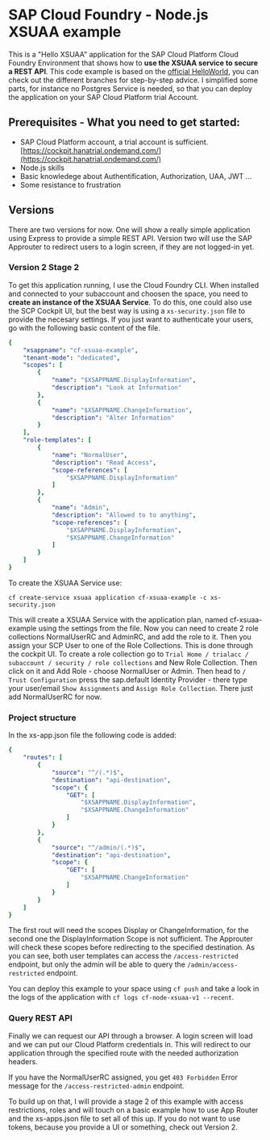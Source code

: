 
# SAP Cloud Foundry - Node.js XSUAA example

This is a "Hello XSUAA" application for the SAP Cloud Platform Cloud Foundry Environment that shows how to __use the XSUAA service to secure a REST API__. This code example is based on the [official HelloWorld](https://github.com/SAP/cloud-cf-helloworld-nodejs), you can check out the different branches for step-by-step advice. I simplified some parts, for instance no Postgres Service is needed, so that you can deploy the application on your SAP Cloud Platform trial Account.



## Prerequisites - What you need to get started:
- SAP Cloud Platform account, a trial account is sufficient. [https://cockpit.hanatrial.ondemand.com/](https://cockpit.hanatrial.ondemand.com/)
- Node.js skills
- Basic knowledege about Authentification, Authorization, UAA, JWT ...
- Some resistance to frustration



## Versions

There are two versions for now. One will show a really simple application using Express to provide a simple REST API. Version two will use the SAP Approuter to redirect users to a login screen, if they are not logged-in yet.

### Version 2 Stage 2

To get this application running, I use the Cloud Foundry CLI. When installed and connected to your subaccount and choosen the space, you need to __create an instance of the XSUAA Service__. To do this, one could also use the SCP Cockpit UI, but the best way is using a `xs-security.json` file to provide the necesary settings. If you just want to authenticate your users, go with the following basic content of the file. 
``` YAML
{
    "xsappname": "cf-xsuaa-example",
    "tenant-mode": "dedicated",
    "scopes": [
        {
            "name": "$XSAPPNAME.DisplayInformation",
            "description": "Look at Information"
        },
        {
            "name": "$XSAPPNAME.ChangeInformation",
            "description": "Alter Information"
        }
    ],
    "role-templates": [
        {
            "name": "NormalUser",
            "description": "Read Access",
            "scope-references": [
                "$XSAPPNAME.DisplayInformation"
            ]
        },
        {
            "name": "Admin",
            "description": "Allowed to to anything",
            "scope-references": [
                "$XSAPPNAME.DisplayInformation",
                "$XSAPPNAME.ChangeInformation"
            ]
        }
    ]
}
```

To create the XSUAA Service use:
```
cf create-service xsuaa application cf-xsuaa-example -c xs-security.json
```
This will create a XSUAA Service with the application plan, named cf-xsuaa-example using the settings from the file.
Now you can need to create 2 role collections NormalUserRC and AdminRC, and add the role to it. Then you assign your SCP User to one of the Role Collections. This is done through the cockpit UI.
To create a role collection go to `Trial Home / trialacc / subaccount / security / role collections` and New Role Collection. Then click on it and Add Role - choose NormalUser or Admin.
Then head to `/ Trust Configuration` press the sap.default Identity Provider - there type your user/email `Show Assignments` and `Assign Role Collection`. There just add NormalUserRC for now.

### Project structure

In the xs-app.json file the following code is added:
```YAML
{
    "routes": [
        {
            "source": "^/(.*)$",
            "destination": "api-destination",
            "scope": {
                "GET": [
                    "$XSAPPNAME.DisplayInformation",
                    "$XSAPPNAME.ChangeInformation"
                ]
            }
        },
        {
            "source": "^/admin/(.*)$",
            "destination": "api-destination",
            "scope": {
                "GET": [
                    "$XSAPPNAME.ChangeInformation"
                ]
            }
        }
    ]
}
```
The first rout will need the scopes Display or ChangeInformation, for the second one the DisplayInformation Scope is not sufficient.
The Approuter will check these scopes before redirecting to the specified destination. As you can see, both user templates can access the `/access-restricted` endpoint, but only the admin will be able to query the `/admin/access-restricted` endpoint.

You can deploy this example to your space using `cf push` and take a look in the logs of the application with `cf logs cf-node-xsuaa-v1 --recent`.

### Query REST API

Finally we can request our API through a browser. A login screen will load and we can put our Cloud Platform credentials in. This will redirect to our application through the specified route with the needed authorization headers.

If you have the NormalUserRC assigned, you get  `403 Forbidden` Error message for the `/access-restricted-admin` endpoint.

To build up on that, I will provide a stage 2 of this example with access restrictions, roles and will touch on a basic example how to use App Router and the xs-apps.json file to set all of this up. If you do not want to use tokens, because you provide a UI or something, check out Version 2.
